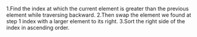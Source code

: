 1.Find the index at which the current element is greater than the previous element while traversing backward.
2.Then swap the element we found at step 1 index with a larger element to its right.
3.Sort the right side of the index in ascending order.